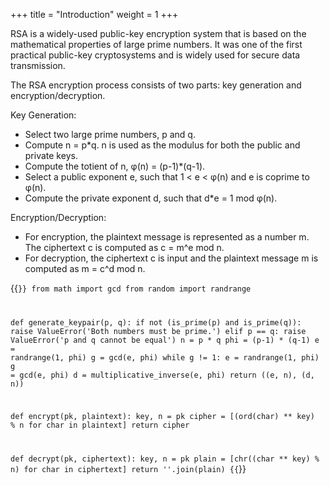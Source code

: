 +++
title = "Introduction"
weight = 1
+++

RSA is a widely-used public-key encryption system that is based on the mathematical properties of large prime numbers. It was one of the first practical public-key cryptosystems and is widely used for secure data transmission.

The RSA encryption process consists of two parts: key generation and encryption/decryption.

Key Generation:

+ Select two large prime numbers, p and q.
+ Compute n = p*q. n is used as the modulus for both the public and private keys.
+ Compute the totient of n, φ(n) = (p-1)*(q-1).
+ Select a public exponent e, such that 1 < e < φ(n) and e is coprime to φ(n).
+ Compute the private exponent d, such that d*e = 1 mod φ(n).

Encryption/Decryption:

+ For encryption, the plaintext message is represented as a number m. The ciphertext c is computed as c = m^e mod n.
+ For decryption, the ciphertext c is input and the plaintext message m is computed as m = c^d mod n.

{{<code>}}
from math import gcd
from random import randrange

def generate_keypair(p, q):
    if not (is_prime(p) and is_prime(q)):
        raise ValueError('Both numbers must be prime.')
    elif p == q:
        raise ValueError('p and q cannot be equal')
    n = p * q
    phi = (p-1) * (q-1)
    e = randrange(1, phi)
    g = gcd(e, phi)
    while g != 1:
        e = randrange(1, phi)
        g = gcd(e, phi)
    d = multiplicative_inverse(e, phi)
    return ((e, n), (d, n))

def encrypt(pk, plaintext):
    key, n = pk
    cipher = [(ord(char) ** key) % n for char in plaintext]
    return cipher

def decrypt(pk, ciphertext):
    key, n = pk
    plain = [chr((char ** key) % n) for char in ciphertext]
    return ''.join(plain)
{{</code>}}
